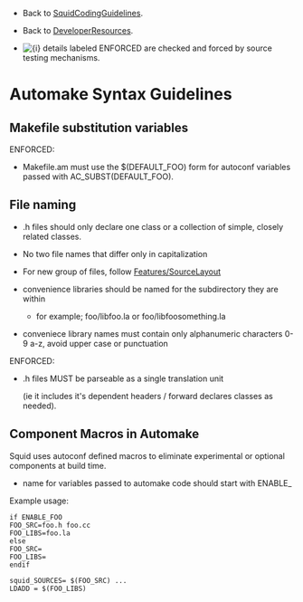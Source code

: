   - Back to
    [SquidCodingGuidelines](https://wiki.squid-cache.org/action/show/SquidCodingGuidelines/AutoMake/SquidCodingGuidelines#).

  - Back to
    [DeveloperResources](https://wiki.squid-cache.org/action/show/SquidCodingGuidelines/AutoMake/DeveloperResources#).

<!-- end list -->

  - ![{i}](https://wiki.squid-cache.org/wiki/squidtheme/img/icon-info.png)
    details labeled ENFORCED are checked and forced by source testing
    mechanisms.

# Automake Syntax Guidelines

## Makefile substitution variables

ENFORCED:

  - Makefile.am must use the $(DEFAULT\_FOO) form for autoconf variables
    passed with AC\_SUBST(DEFAULT\_FOO).

## File naming

  - .h files should only declare one class or a collection of simple,
    closely related classes.

  - No two file names that differ only in capitalization

  - For new group of files, follow
    [Features/SourceLayout](https://wiki.squid-cache.org/action/show/SquidCodingGuidelines/AutoMake/Features/SourceLayout#)

  - convenience libraries should be named for the subdirectory they are
    within
    
      - for example; foo/libfoo.la or foo/libfoosomething.la

  - conveniece library names must contain only alphanumeric characters
    0-9 a-z, avoid upper case or punctuation

ENFORCED:

  - .h files MUST be parseable as a single translation unit
    
    (ie it includes it's dependent headers / forward declares classes as
    needed).

## Component Macros in Automake

Squid uses autoconf defined macros to eliminate experimental or optional
components at build time.

  - name for variables passed to automake code should start with
    ENABLE\_

Example usage:

    if ENABLE_FOO
    FOO_SRC=foo.h foo.cc
    FOO_LIBS=foo.la
    else
    FOO_SRC=
    FOO_LIBS=
    endif
    
    squid_SOURCES= $(FOO_SRC) ...
    LDADD = $(FOO_LIBS)
